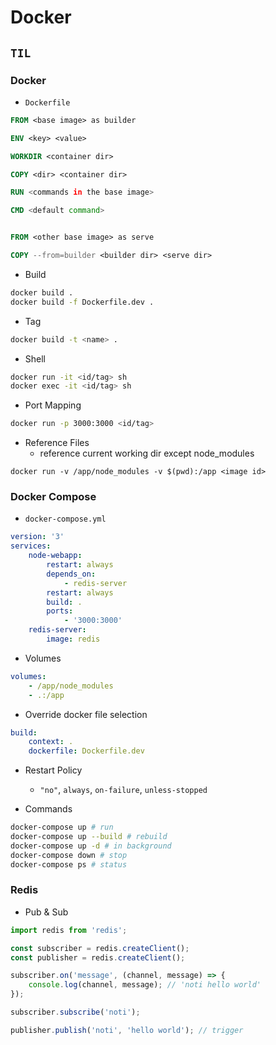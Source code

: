# Docker

## `TIL`

### Docker

-   `Dockerfile`

```dockerfile
FROM <base image> as builder

ENV <key> <value>

WORKDIR <container dir>

COPY <dir> <container dir>

RUN <commands in the base image>

CMD <default command>


FROM <other base image> as serve

COPY --from=builder <builder dir> <serve dir>
```

-   Build

```bash
docker build .
docker build -f Dockerfile.dev .
```

-   Tag

```bash
docker build -t <name> .
```

-   Shell

```bash
docker run -it <id/tag> sh
docker exec -it <id/tag> sh
```

-   Port Mapping

```bash
docker run -p 3000:3000 <id/tag>
```

-   Reference Files
    -   reference current working dir except node_modules

```
docker run -v /app/node_modules -v $(pwd):/app <image id>
```

### Docker Compose

-   `docker-compose.yml`

```yaml
version: '3'
services:
    node-webapp:
        restart: always
        depends_on:
            - redis-server
        restart: always
        build: .
        ports:
            - '3000:3000'
    redis-server:
        image: redis
```

-   Volumes

```yaml
volumes:
    - /app/node_modules
    - .:/app
```

-   Override docker file selection

```yaml
build:
    context: .
    dockerfile: Dockerfile.dev
```

-   Restart Policy

    -   `"no"`, `always`, `on-failure`, `unless-stopped`

-   Commands

```bash
docker-compose up # run
docker-compose up --build # rebuild
docker-compose up -d # in background
docker-compose down # stop
docker-compose ps # status
```

### Redis

-   Pub & Sub

```javascript
import redis from 'redis';

const subscriber = redis.createClient();
const publisher = redis.createClient();

subscriber.on('message', (channel, message) => {
    console.log(channel, message); // 'noti hello world'
});

subscriber.subscribe('noti');

publisher.publish('noti', 'hello world'); // trigger
```
